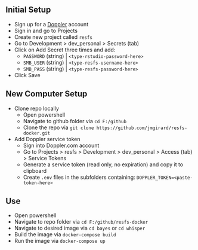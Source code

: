## Initial Setup
- Sign up for a [Doppler](https://doppler.com) account
- Sign in and go to Projects
- Create new project called `resfs`
- Go to Development > dev_personal > Secrets (tab)
- Click on Add Secret three times and add:
    + `PASSWORD` (string) | `<type-rstudio-password-here>`
    + `SMB_USER` (string) | `<type-resfs-username-here>`
    + `SMB_PASS` (string) | `<type-resfs-password-here>`
- Click Save

## New Computer Setup
- Clone repo locally
    + Open powershell
    + Navigate to github folder via `cd F:/github`
    + Clone the repo via `git clone https://github.com/jmgirard/resfs-docker.git`
- Add Doppler service token
    + Sign into Doppler.com account
    + Go to Projects > resfs > Development > dev_personal > Access (tab) > Service Tokens
    + Generate a service token (read only, no expiration) and copy it to clipboard
    + Create `.env` files in the subfolders containing: `DOPPLER_TOKEN=<paste-token-here>`

## Use
- Open powershell
- Navigate to repo folder via `cd F:/github/resfs-docker`
- Navigate to desired image via `cd bayes` or `cd whisper`
- Build the image via `docker-compose build`
- Run the image via `docker-compose up`
